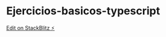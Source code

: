 # Ejercicios-basicos-typescript

[Edit on StackBlitz ⚡️](https://stackblitz.com/edit/typescript-jz7cq1)